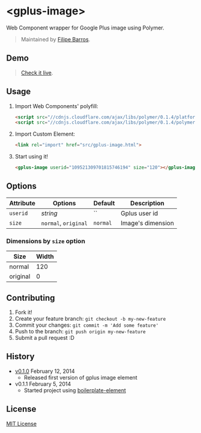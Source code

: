 # &lt;gplus-image&gt;

Web Component wrapper for Google Plus image using Polymer.

> Maintained by [Filipe Barros](https://github.com/barrosfilipe).

## Demo

> [Check it live](http://barrosfilipe.github.io/gplus-image-element).

## Usage

1. Import Web Components' polyfill:

	```html
	<script src="//cdnjs.cloudflare.com/ajax/libs/polymer/0.1.4/platform.js"></script>
	<script src="//cdnjs.cloudflare.com/ajax/libs/polymer/0.1.4/polymer.js"></script>
	```

2. Import Custom Element:

	```html
	<link rel="import" href="src/gplus-image.html">
	```

3. Start using it!

	```html
	<gplus-image userid="109521309701815746194" size="120"></gplus-image>
	```

## Options

Attribute  | Options                   | Default             | Description
---        | ---                       | ---                 | ---
`userid`   | *string*                  | ``                  | Gplus user id
`size`     | `normal`, `original` 	   | `normal`            | Image's dimension 

### Dimensions by `size` option

Size 		| Width
---			| ---
normal		| 120
original 	| 0


## Contributing

1. Fork it!
2. Create your feature branch: `git checkout -b my-new-feature`
3. Commit your changes: `git commit -m 'Add some feature'`
4. Push to the branch: `git push origin my-new-feature`
5. Submit a pull request :D

## History

* [v0.1.0](https://github.com/barrosfilipe/gplus-image-element/releases/v0.1.0) February 12, 2014
	* Released first version of gplus image element
* v0.1.1 February 5, 2014
	* Started project using [boilerplate-element](https://github.com/customelements/boilerplate-element)

## License

[MIT License](http://opensource.org/licenses/MIT)
